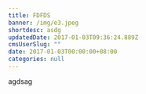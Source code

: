 ```yaml
---
title: FDFDS
banner: /img/e3.jpeg
shortdesc: asdg
updatedDate: 2017-01-03T09:36:24.889Z
cmsUserSlug: ""
date: 2017-01-03T00:00:00+08:00
categories: null
---
```


agdsag